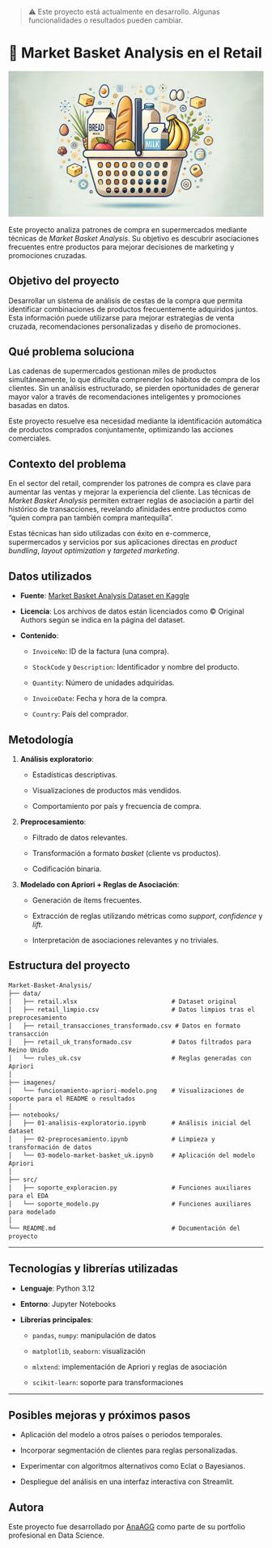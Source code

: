 
> ⚠️ Este proyecto está actualmente en desarrollo. Algunas funcionalidades o resultados pueden cambiar.


# 🛒 Market Basket Analysis en el Retail

![portada](imagenes/portada.png)

Este proyecto analiza patrones de compra en supermercados mediante técnicas de *Market Basket Analysis*. Su objetivo es descubrir asociaciones frecuentes entre productos para mejorar decisiones de marketing y promociones cruzadas.



## Objetivo del proyecto

Desarrollar un sistema de análisis de cestas de la compra que permita identificar combinaciones de productos frecuentemente adquiridos juntos. Esta información puede utilizarse para mejorar estrategias de venta cruzada, recomendaciones personalizadas y diseño de promociones.



## Qué problema soluciona

Las cadenas de supermercados gestionan miles de productos simultáneamente, lo que dificulta comprender los hábitos de compra de los clientes. Sin un análisis estructurado, se pierden oportunidades de generar mayor valor a través de recomendaciones inteligentes y promociones basadas en datos.

Este proyecto resuelve esa necesidad mediante la identificación automática de productos comprados conjuntamente, optimizando las acciones comerciales.


## Contexto del problema

En el sector del retail, comprender los patrones de compra es clave para aumentar las ventas y mejorar la experiencia del cliente. Las técnicas de *Market Basket Analysis* permiten extraer reglas de asociación a partir del histórico de transacciones, revelando afinidades entre productos como “quien compra pan también compra mantequilla”.

Estas técnicas han sido utilizadas con éxito en e-commerce, supermercados y servicios por sus aplicaciones directas en *product bundling*, *layout optimization* y *targeted marketing*.


## Datos utilizados


- **Fuente**: [Market Basket Analysis Dataset en Kaggle](https://www.kaggle.com/datasets/aslanahmedov/market-basket-analysis)

- **Licencia**: Los archivos de datos están licenciados como © Original Authors según se indica en la página del dataset.

- **Contenido**:

  - `InvoiceNo`: ID de la factura (una compra).

  - `StockCode` y `Description`: Identificador y nombre del producto.

  - `Quantity`: Número de unidades adquiridas.

  - `InvoiceDate`: Fecha y hora de la compra.

  - `Country`: País del comprador.


## Metodología

1. **Análisis exploratorio**:

   - Estadísticas descriptivas.

   - Visualizaciones de productos más vendidos.

   - Comportamiento por país y frecuencia de compra.


2. **Preprocesamiento**:

   - Filtrado de datos relevantes.

   - Transformación a formato *basket* (cliente vs productos).

   - Codificación binaria.

3. **Modelado con Apriori + Reglas de Asociación**:

   - Generación de ítems frecuentes.

   - Extracción de reglas utilizando métricas como *support*, *confidence* y *lift*.

   - Interpretación de asociaciones relevantes y no triviales.



## Estructura del proyecto

```
Market-Basket-Analysis/
├── data/
│   ├── retail.xlsx                          # Dataset original
│   ├── retail_limpio.csv                    # Datos limpios tras el preprocesamiento
│   ├── retail_transacciones_transformado.csv # Datos en formato transacción
│   ├── retail_uk_transformado.csv           # Datos filtrados para Reino Unido
│   └── rules_uk.csv                         # Reglas generadas con Apriori
│
├── imagenes/
│   └── funcionamiento-apriori-modelo.png    # Visualizaciones de soporte para el README o resultados
│
├── notebooks/
│   ├── 01-analisis-exploratorio.ipynb       # Análisis inicial del dataset
│   ├── 02-preprocesamiento.ipynb            # Limpieza y transformación de datos
│   └── 03-modelo-market-basket_uk.ipynb     # Aplicación del modelo Apriori
│
├── src/
│   ├── soporte_exploracion.py               # Funciones auxiliares para el EDA
│   └── soporte_modelo.py                    # Funciones auxiliares para modelado
│
└── README.md                                # Documentación del proyecto
```

---

## Tecnologías y librerías utilizadas

- **Lenguaje**: Python 3.12

- **Entorno**: Jupyter Notebooks

- **Librerías principales**:

  - `pandas`, `numpy`: manipulación de datos

  - `matplotlib`, `seaborn`: visualización

  - `mlxtend`: implementación de Apriori y reglas de asociación

  - `scikit-learn`: soporte para transformaciones

---

## Posibles mejoras y próximos pasos

- Aplicación del modelo a otros países o periodos temporales.

- Incorporar segmentación de clientes para reglas personalizadas.

- Experimentar con algoritmos alternativos como Eclat o Bayesianos.

- Despliegue del análisis en una interfaz interactiva con Streamlit.


## Autora

Este proyecto fue desarrollado por [AnaAGG](https://www.linkedin.com/in/ana-garcia-garcia-/) como parte de su portfolio profesional en Data Science.

